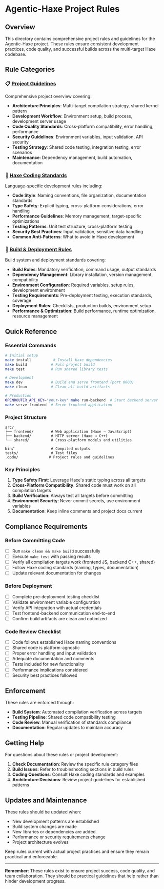 # Agentic-Haxe Project Rules

## Overview

This directory contains comprehensive project rules and guidelines for the Agentic-Haxe project. These rules ensure consistent development practices, code quality, and successful builds across the multi-target Haxe codebase.

## Rule Categories

### 📋 [Project Guidelines](./project-guidelines.md)
Comprehensive project overview covering:
- **Architecture Principles**: Multi-target compilation strategy, shared kernel pattern
- **Development Workflow**: Environment setup, build process, development server usage
- **Code Quality Standards**: Cross-platform compatibility, error handling, performance
- **Security Guidelines**: Environment variables, input validation, API security
- **Testing Strategy**: Shared code testing, integration testing, error scenarios
- **Maintenance**: Dependency management, build automation, documentation

### 🔧 [Haxe Coding Standards](./haxe-coding-standards.md)
Language-specific development rules including:
- **Code Style**: Naming conventions, file organization, documentation standards
- **Type Safety**: Explicit typing, cross-platform considerations, error handling
- **Performance Guidelines**: Memory management, target-specific optimizations
- **Testing Patterns**: Unit test structure, cross-platform testing
- **Security Best Practices**: Input validation, sensitive data handling
- **Common Anti-Patterns**: What to avoid in Haxe development

### 🚀 [Build & Deployment Rules](./build-deployment-rules.md)
Build system and deployment standards covering:
- **Build Rules**: Mandatory verification, command usage, output standards
- **Dependency Management**: Library installation, version management, compatibility
- **Environment Configuration**: Required variables, setup rules, development environment
- **Testing Requirements**: Pre-deployment testing, execution standards, coverage
- **Deployment Rules**: Checklists, production builds, environment setup
- **Performance & Optimization**: Build performance, runtime optimization, resource management

## Quick Reference

### Essential Commands
```bash
# Initial setup
make install          # Install Haxe dependencies
make build           # Full project build
make test            # Run shared library tests

# Development
make dev             # Build and serve frontend (port 8000)
make clean           # Clean all build artifacts

# Production
OPENROUTER_API_KEY="your-key" make run-backend  # Start backend server
make serve-frontend  # Serve frontend application
```

### Project Structure
```
src/
├── frontend/        # Web application (Haxe → JavaScript)
├── backend/         # HTTP server (Haxe → C++)
└── shared/          # Cross-platform models and utilities

bin/                 # Compiled outputs
tests/               # Test files
.qodo/              # Project rules and guidelines
```

### Key Principles

1. **Type Safety First**: Leverage Haxe's static typing across all targets
2. **Cross-Platform Compatibility**: Shared code must work on all compilation targets
3. **Build Verification**: Always test all targets before committing
4. **Environment Security**: Never commit secrets, use environment variables
5. **Documentation**: Keep inline comments and project docs current

## Compliance Requirements

### Before Committing Code
- [ ] Run `make clean && make build` successfully
- [ ] Execute `make test` with passing results
- [ ] Verify all compilation targets work (frontend JS, backend C++, shared)
- [ ] Follow Haxe coding standards (naming, types, documentation)
- [ ] Update relevant documentation for changes

### Before Deployment
- [ ] Complete pre-deployment testing checklist
- [ ] Validate environment variable configuration
- [ ] Verify API integration with actual credentials
- [ ] Test frontend-backend communication end-to-end
- [ ] Confirm build artifacts are clean and optimized

### Code Review Checklist
- [ ] Code follows established Haxe naming conventions
- [ ] Shared code is platform-agnostic
- [ ] Proper error handling and input validation
- [ ] Adequate documentation and comments
- [ ] Tests included for new functionality
- [ ] Performance implications considered
- [ ] Security best practices followed

## Enforcement

These rules are enforced through:
- **Build System**: Automated compilation verification across targets
- **Testing Pipeline**: Shared code compatibility testing
- **Code Review**: Manual verification of standards compliance
- **Documentation**: Regular updates to maintain accuracy

## Getting Help

For questions about these rules or project development:

1. **Check Documentation**: Review the specific rule category files
2. **Build Issues**: Refer to troubleshooting sections in build rules
3. **Coding Questions**: Consult Haxe coding standards and examples
4. **Architecture Decisions**: Review project guidelines for established patterns

## Updates and Maintenance

These rules should be updated when:
- New development patterns are established
- Build system changes are made
- New libraries or dependencies are added
- Performance or security requirements change
- Project architecture evolves

Keep rules current with actual project practices and ensure they remain practical and enforceable.

---

**Remember**: These rules exist to ensure project success, code quality, and team collaboration. They should be practical guidelines that help rather than hinder development progress.